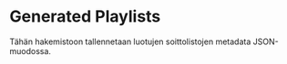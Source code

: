 # Generated Playlists

Tähän hakemistoon tallennetaan luotujen soittolistojen metadata JSON-muodossa.
